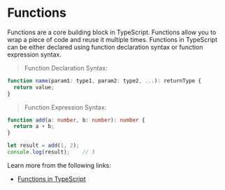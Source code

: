 # Functions

Functions are a core building block in TypeScript. Functions allow you to wrap a piece of code and reuse it multiple times. Functions in TypeScript can be either declared using function declaration syntax or function expression syntax.

> Function Declaration Syntax:

```typescript
function name(param1: type1, param2: type2, ...): returnType {
  return value;
}
```

> Function Expression Syntax:

```typescript
function add(a: number, b: number): number {
  return a + b;
}

let result = add(1, 2);
console.log(result);    // 3
```

Learn more from the following links:

- [Functions in TypeScript](https://www.typescriptlang.org/docs/handbook/2/functions.html)